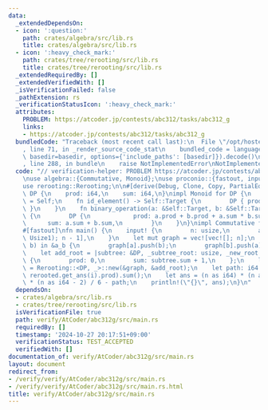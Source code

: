 ```yaml
---
data:
  _extendedDependsOn:
  - icon: ':question:'
    path: crates/algebra/src/lib.rs
    title: crates/algebra/src/lib.rs
  - icon: ':heavy_check_mark:'
    path: crates/tree/rerooting/src/lib.rs
    title: crates/tree/rerooting/src/lib.rs
  _extendedRequiredBy: []
  _extendedVerifiedWith: []
  _isVerificationFailed: false
  _pathExtension: rs
  _verificationStatusIcon: ':heavy_check_mark:'
  attributes:
    PROBLEM: https://atcoder.jp/contests/abc312/tasks/abc312_g
    links:
    - https://atcoder.jp/contests/abc312/tasks/abc312_g
  bundledCode: "Traceback (most recent call last):\n  File \"/opt/hostedtoolcache/Python/3.10.15/x64/lib/python3.10/site-packages/onlinejudge_verify/documentation/build.py\"\
    , line 71, in _render_source_code_stat\n    bundled_code = language.bundle(stat.path,\
    \ basedir=basedir, options={'include_paths': [basedir]}).decode()\n  File \"/opt/hostedtoolcache/Python/3.10.15/x64/lib/python3.10/site-packages/onlinejudge_verify/languages/rust.py\"\
    , line 288, in bundle\n    raise NotImplementedError\nNotImplementedError\n"
  code: "// verification-helper: PROBLEM https://atcoder.jp/contests/abc312/tasks/abc312_g\n\
    \nuse algebra::{Commutative, Monoid};\nuse proconio::{fastout, input, marker::Usize1};\n\
    use rerooting::Rerooting;\n\n#[derive(Debug, Clone, Copy, PartialEq, Eq)]\nstruct\
    \ DP {\n    prod: i64,\n    sum: i64,\n}\nimpl Monoid for DP {\n    type Target\
    \ = Self;\n    fn id_element() -> Self::Target {\n        DP { prod: 0, sum: 0\
    \ }\n    }\n    fn binary_operation(a: &Self::Target, b: &Self::Target) -> Self::Target\
    \ {\n        DP {\n            prod: a.prod + b.prod + a.sum * b.sum,\n      \
    \      sum: a.sum + b.sum,\n        }\n    }\n}\nimpl Commutative for DP {}\n\n\
    #[fastout]\nfn main() {\n    input! {\n        n: usize,\n        a_b: [(Usize1,\
    \ Usize1); n - 1],\n    }\n    let mut graph = vec![vec![]; n];\n    for &(a,\
    \ b) in &a_b {\n        graph[a].push(b);\n        graph[b].push(a);\n    }\n\
    \    let add_root = |subtree: &DP, _subtree_root: usize, _new_root: usize| DP\
    \ {\n        prod: 0,\n        sum: subtree.sum + 1,\n    };\n    let rerooted\
    \ = Rerooting::<DP, _>::new(&graph, &add_root);\n    let path: i64 = (0..n).map(|i|\
    \ rerooted.get_ans(i).prod).sum();\n    let ans = (n as i64) * (n as i64 - 1)\
    \ * (n as i64 - 2) / 6 - path;\n    println!(\"{}\", ans);\n}\n"
  dependsOn:
  - crates/algebra/src/lib.rs
  - crates/tree/rerooting/src/lib.rs
  isVerificationFile: true
  path: verify/AtCoder/abc312g/src/main.rs
  requiredBy: []
  timestamp: '2024-10-27 20:17:51+09:00'
  verificationStatus: TEST_ACCEPTED
  verifiedWith: []
documentation_of: verify/AtCoder/abc312g/src/main.rs
layout: document
redirect_from:
- /verify/verify/AtCoder/abc312g/src/main.rs
- /verify/verify/AtCoder/abc312g/src/main.rs.html
title: verify/AtCoder/abc312g/src/main.rs
---
```

